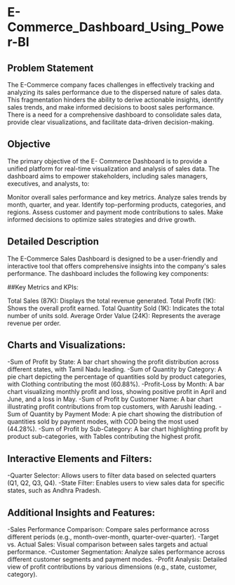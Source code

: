 # E-Commerce_Dashboard_Using_Power-BI

## Problem Statement
The E-Commerce company faces challenges in effectively tracking and analyzing its sales performance due to the dispersed nature of sales data. This fragmentation hinders the ability to derive actionable insights, identify sales trends, and make informed decisions to boost sales performance. There is a need for a comprehensive dashboard to consolidate sales data, provide clear visualizations, and facilitate data-driven decision-making.

## Objective
The primary objective of the E- Commerce Dashboard is to provide a unified platform for real-time visualization and analysis of sales data. The dashboard aims to empower stakeholders, including sales managers, executives, and analysts, to:

Monitor overall sales performance and key metrics.
Analyze sales trends by month, quarter, and year.
Identify top-performing products, categories, and regions.
Assess customer and payment mode contributions to sales.
Make informed decisions to optimize sales strategies and drive growth.

## Detailed Description
The E-Commerce Sales Dashboard is designed to be a user-friendly and interactive tool that offers comprehensive insights into the company's sales performance. The dashboard includes the following key components:

##Key Metrics and KPIs:

Total Sales (87K): Displays the total revenue generated.
Total Profit (1K): Shows the overall profit earned.
Total Quantity Sold (1K): Indicates the total number of units sold.
Average Order Value (24K): Represents the average revenue per order.

## Charts and Visualizations:
-Sum of Profit by State: A bar chart showing the profit distribution across different states, with Tamil Nadu leading.
-Sum of Quantity by Category: A pie chart depicting the percentage of quantities sold by product categories, with Clothing contributing the most (60.88%).
-Profit-Loss by Month: A bar chart visualizing monthly profit and loss, showing positive profit in April and June, and a loss in May.
-Sum of Profit by Customer Name: A bar chart illustrating profit contributions from top customers, with Aarushi leading.
-Sum of Quantity by Payment Mode: A pie chart showing the distribution of quantities sold by payment modes, with COD being the most used (44.28%).
-Sum of Profit by Sub-Category: A bar chart highlighting profit by product sub-categories, with Tables contributing the highest profit.

## Interactive Elements and Filters:
-Quarter Selector: Allows users to filter data based on selected quarters (Q1, Q2, Q3, Q4).
-State Filter: Enables users to view sales data for specific states, such as Andhra Pradesh.

## Additional Insights and Features:
-Sales Performance Comparison: Compare sales performance across different periods (e.g., month-over-month, quarter-over-quarter).
-Target vs. Actual Sales: Visual comparison between sales targets and actual performance.
-Customer Segmentation: Analyze sales performance across different customer segments and payment modes.
-Profit Analysis: Detailed view of profit contributions by various dimensions (e.g., state, customer, category).
